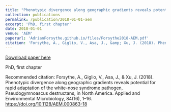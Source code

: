 ```yaml
---
title: "Phenotypic divergence along geographic gradients reveals potential for rapid adaptation of the white-nose syndrome pathogen, Pseudogymnoascus destructans, in North America"
collection: publications
permalink: /publication/2018-01-01-aem
excerpt: 'PhD, first chapter'
date: 2018-01-01
venue: 'AEM'
paperurl: 'AdrianForsythe.github.io/files/Forsythe2018-AEM.pdf'
citation: 'Forsythe, A., Giglio, V., Asa, J., &amp; Xu, J. (2018). Phenotypic divergence along geographic gradients reveals potential for rapid adaptation of the white-nose syndrome pathogen, Pseudogymnoascus destructans, in North America. Applied and Environmental Microbiology, 84(16), 1–16. https://doi.org/10.1128/AEM.000863-18'
---
```


<a href='AdrianForsythe.github.io/files/Forsythe2018-AEM.pdf'>Download paper here</a>

PhD, first chapter

Recommended citation: Forsythe, A., Giglio, V., Asa, J., & Xu, J. (2018). Phenotypic divergence along geographic gradients reveals potential for rapid adaptation of the white-nose syndrome pathogen, Pseudogymnoascus destructans, in North America. Applied and Environmental Microbiology, 84(16), 1–16. https://doi.org/10.1128/AEM.000863-18